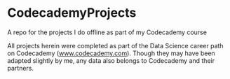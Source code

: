 # CodecademyProjects
A repo for the projects I do offline as part of my Codecademy course

All projects herein were completed as part of the Data Science career path on Codecademy (www.codecademy.com). Though they may have been adapted slightly by me, any data also belongs to Codecademy and their partners. 
